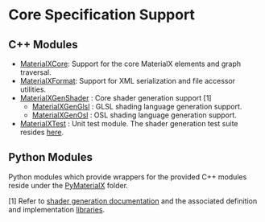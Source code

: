 # Core Specification Support

## C++ Modules

- [MaterialXCore](MaterialXCore): Support for the core MaterialX elements and graph traversal.
- [MaterialXFormat](MaterialXFormat): Support for XML serialization and file accessor utilities.
- [MaterialXGenShader](MaterialXGenShader) : Core shader generation support [1]
    - [MaterialXGenGlsl](MaterialXGenGlsl) : GLSL shading language generation support.
    - [MaterialXGenOsl](MaterialXGenOsl) : OSL shading language generation support.
- [MaterialXTest](MaterialXTest) : Unit test module.
The shader generation test suite resides [here](../resources/Materials/TestSuite).

## Python Modules

Python modules which provide wrappers for the provided C++ modules reside under the [PyMaterialX](PyMaterialX/README.md) folder.

[1] Refer to [shader generation documentation](../documents/DeveloperGuide/ShaderGeneration.md) and the associated definition and implementation [libraries](../libraries).
